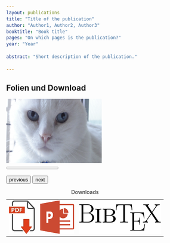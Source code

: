 ```yaml
---
layout: publications
title: "Title of the publication"
author: "Author1, Author2, Author3"
booktitle: "Book title"
pages: "On which pages is the publication?"
year: "Year"

abstract: "Short description of the publication."

---
```

## Folien und Download

<body>
<img id="currentSlide" src="images/pic1.jpg" width="256" height="172"> <br>
<progress id="slidecount" value="0" max="2"></progress><br>
<p>
    <button type="button" onclick="slideshow(-1)">previous</button>
    <button type="button" onclick="slideshow(1)">next</button>
</p>
<!-- to be added: pdf download, slides (ppt), bibtech //-->
<table> 
    <caption>Downloads</caption>
    <td><a href="downloads/publication.pdf" download><img id="pdfIcon" src="icons/pdf.jpg"></a></td>
    <td><a href="downloads/slides.pptx" download><img id="pptIcon" src="icons/ppt.jpg"></a></td>
    <td><a href=""><img id="bibtexIcon" src="icons/bibtex.jpg"></a></td>
</table>
</body>
